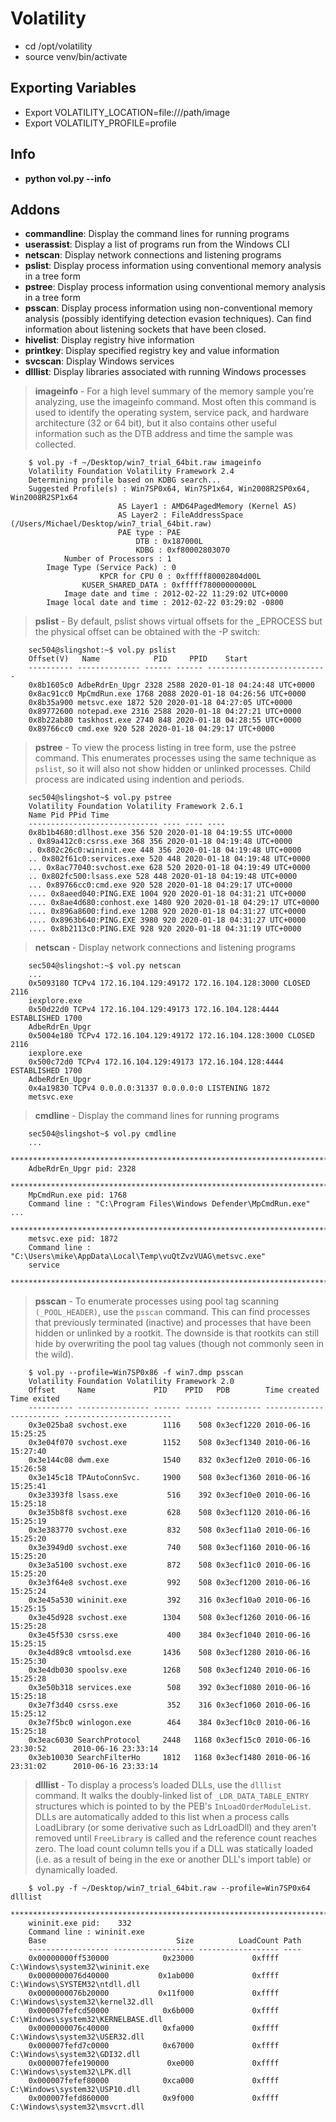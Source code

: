 # Volatility

- cd /opt/volatility
- source venv/bin/activate

## Exporting Variables

- Export VOLATILITY_LOCATION=file:///path/image
- Export VOLATILITY_PROFILE=profile

## Info

- **python vol.py --info**

## Addons

- **commandline**: Display the command lines for running programs
- **userassist**: Display a list of programs run from the Windows CLI
- **netscan**: Display network connections and listening programs
- **pslist**: Display process information using conventional memory analysis in a tree form
- **pstree**: Display process information using conventional memory analysis in a tree form
- **psscan**: Display process information using non-conventional memory analysis (possibly identifying
detection evasion techniques). Can find information about listening sockets that have been closed. 
- **hivelist**: Display registry hive information
- **printkey**: Display specified registry key and value information
- **svcscan**: Display Windows services
- **dlllist**: Display libraries associated with running Windows processes

> **imageinfo** - For a high level summary of the memory sample you’re analyzing, use the imageinfo command. Most often this command is used to identify the operating system, service pack, and hardware architecture (32 or 64 bit), but it also contains other useful information such as the DTB address and time the sample was collected.

        $ vol.py -f ~/Desktop/win7_trial_64bit.raw imageinfo
        Volatility Foundation Volatility Framework 2.4
        Determining profile based on KDBG search...
        Suggested Profile(s) : Win7SP0x64, Win7SP1x64, Win2008R2SP0x64, Win2008R2SP1x64
                            AS Layer1 : AMD64PagedMemory (Kernel AS)
                            AS Layer2 : FileAddressSpace (/Users/Michael/Desktop/win7_trial_64bit.raw)
                            PAE type : PAE
                                DTB : 0x187000L
                                KDBG : 0xf80002803070
                Number of Processors : 1
            Image Type (Service Pack) : 0
                        KPCR for CPU 0 : 0xfffff80002804d00L
                    KUSER_SHARED_DATA : 0xfffff78000000000L
                Image date and time : 2012-02-22 11:29:02 UTC+0000
            Image local date and time : 2012-02-22 03:29:02 -0800
            
> **pslist** - By default, pslist shows virtual offsets for the _EPROCESS but the physical offset can be obtained with the -P switch:

        sec504@slingshot:~$ vol.py pslist
        Offset(V)   Name            PID     PPID    Start
        ---------- -------------- ------ ------ ---------------------------
        0x8b1605c0 AdbeRdrEn_Upgr 2328 2588 2020-01-18 04:24:48 UTC+0000
        0x8ac91cc0 MpCmdRun.exe 1768 2088 2020-01-18 04:26:56 UTC+0000
        0x8b35a900 metsvc.exe 1872 520 2020-01-18 04:27:05 UTC+0000
        0x89772600 notepad.exe 2316 2588 2020-01-18 04:27:21 UTC+0000
        0x8b22ab80 taskhost.exe 2740 848 2020-01-18 04:28:55 UTC+0000
        0x89766cc0 cmd.exe 920 528 2020-01-18 04:29:17 UTC+0000

> **pstree** - To view the process listing in tree form, use the pstree command. This enumerates processes using the same technique as `pslist`, so it will also not show hidden or unlinked processes. Child process are indicated using indention and periods.

        sec504@slingshot~$ vol.py pstree
        Volatility Foundation Volatility Framework 2.6.1
        Name Pid PPid Time
        ----------------------------- ---- ---- ----
        0x8b1b4680:dllhost.exe 356 520 2020-01-18 04:19:55 UTC+0000
        . 0x89a412c0:csrss.exe 368 356 2020-01-18 04:19:48 UTC+0000
        . 0x802c26c0:wininit.exe 448 356 2020-01-18 04:19:48 UTC+0000
        .. 0x802f61c0:services.exe 520 448 2020-01-18 04:19:48 UTC+0000
        ... 0x8ac77040:svchost.exe 628 520 2020-01-18 04:19:49 UTC+0000
        .. 0x802fc500:lsass.exe 528 448 2020-01-18 04:19:48 UTC+0000
        ... 0x89766cc0:cmd.exe 920 528 2020-01-18 04:29:17 UTC+0000
        .... 0x8aeed040:PING.EXE 1004 920 2020-01-18 04:31:21 UTC+0000
        .... 0x8ae4d680:conhost.exe 1480 920 2020-01-18 04:29:17 UTC+0000
        .... 0x896a8600:find.exe 1208 920 2020-01-18 04:31:27 UTC+0000
        .... 0x8963b640:PING.EXE 3980 920 2020-01-18 04:31:27 UTC+0000
        .... 0x8b2113c0:PING.EXE 928 920 2020-01-18 04:31:19 UTC+0000

> **netscan** - Display network connections and listening programs

        sec504@slingshot:~$ vol.py netscan
        ...
        0x5093180 TCPv4 172.16.104.129:49172 172.16.104.128:3000 CLOSED 2116
        iexplore.exe
        0x50d22d0 TCPv4 172.16.104.129:49173 172.16.104.128:4444 ESTABLISHED 1700
        AdbeRdrEn_Upgr
        0x5004e180 TCPv4 172.16.104.129:49172 172.16.104.128:3000 CLOSED 2116
        iexplore.exe
        0x500c72d0 TCPv4 172.16.104.129:49173 172.16.104.128:4444 ESTABLISHED 1700
        AdbeRdrEn_Upgr
        0x4a19830 TCPv4 0.0.0.0:31337 0.0.0.0:0 LISTENING 1872
        metsvc.exe


> **cmdline** - Display the command lines for running programs

        sec504@slingshot~$ vol.py cmdline
        ...
        ************************************************************************
        AdbeRdrEn_Upgr pid: 2328
        ************************************************************************
        MpCmdRun.exe pid: 1768
        Command line : "C:\Program Files\Windows Defender\MpCmdRun.exe" ...
        ************************************************************************
        metsvc.exe pid: 1872
        Command line : "C:\Users\mike\AppData\Local\Temp\vuQtZvzVUAG\metsvc.exe"
        service
        ************************************************************************

> **psscan** - To enumerate processes using pool tag scanning `(_POOL_HEADER)`, use the `psscan` command. This can find processes that previously terminated (inactive) and processes that have been hidden or unlinked by a rootkit. The downside is that rootkits can still hide by overwriting the pool tag values (though not commonly seen in the wild).

        $ vol.py --profile=Win7SP0x86 -f win7.dmp psscan
        Volatility Foundation Volatility Framework 2.0
        Offset     Name             PID    PPID   PDB        Time created             Time exited             
        ---------- ---------------- ------ ------ ---------- ------------------------ ------------------------ 
        0x3e025ba8 svchost.exe        1116    508 0x3ecf1220 2010-06-16 15:25:25                              
        0x3e04f070 svchost.exe        1152    508 0x3ecf1340 2010-06-16 15:27:40                              
        0x3e144c08 dwm.exe            1540    832 0x3ecf12e0 2010-06-16 15:26:58                              
        0x3e145c18 TPAutoConnSvc.     1900    508 0x3ecf1360 2010-06-16 15:25:41                              
        0x3e3393f8 lsass.exe           516    392 0x3ecf10e0 2010-06-16 15:25:18                              
        0x3e35b8f8 svchost.exe         628    508 0x3ecf1120 2010-06-16 15:25:19                              
        0x3e383770 svchost.exe         832    508 0x3ecf11a0 2010-06-16 15:25:20                              
        0x3e3949d0 svchost.exe         740    508 0x3ecf1160 2010-06-16 15:25:20                              
        0x3e3a5100 svchost.exe         872    508 0x3ecf11c0 2010-06-16 15:25:20                              
        0x3e3f64e8 svchost.exe         992    508 0x3ecf1200 2010-06-16 15:25:24                              
        0x3e45a530 wininit.exe         392    316 0x3ecf10a0 2010-06-16 15:25:15                              
        0x3e45d928 svchost.exe        1304    508 0x3ecf1260 2010-06-16 15:25:28                              
        0x3e45f530 csrss.exe           400    384 0x3ecf1040 2010-06-16 15:25:15                              
        0x3e4d89c8 vmtoolsd.exe       1436    508 0x3ecf1280 2010-06-16 15:25:30                              
        0x3e4db030 spoolsv.exe        1268    508 0x3ecf1240 2010-06-16 15:25:28                              
        0x3e50b318 services.exe        508    392 0x3ecf1080 2010-06-16 15:25:18                              
        0x3e7f3d40 csrss.exe           352    316 0x3ecf1060 2010-06-16 15:25:12                              
        0x3e7f5bc0 winlogon.exe        464    384 0x3ecf10c0 2010-06-16 15:25:18                              
        0x3eac6030 SearchProtocol     2448   1168 0x3ecf15c0 2010-06-16 23:30:52      2010-06-16 23:33:14     
        0x3eb10030 SearchFilterHo     1812   1168 0x3ecf1480 2010-06-16 23:31:02      2010-06-16 23:33:14 

> **dlllist** - To display a process’s loaded DLLs, use the `dlllist` command. It walks the doubly-linked list of `_LDR_DATA_TABLE_ENTRY` structures which is pointed to by the PEB's `InLoadOrderModuleList`. DLLs are automatically added to this list when a process calls LoadLibrary (or some derivative such as LdrLoadDll) and they aren't removed until `FreeLibrary` is called and the reference count reaches zero. The load count column tells you if a DLL was statically loaded (i.e. as a result of being in the exe or another DLL's import table) or dynamically loaded.

        $ vol.py -f ~/Desktop/win7_trial_64bit.raw --profile=Win7SP0x64 dlllist 
        ************************************************************************
        wininit.exe pid:    332
        Command line : wininit.exe
        Base                             Size          LoadCount Path
        ------------------ ------------------ ------------------ ----
        0x00000000ff530000            0x23000             0xffff C:\Windows\system32\wininit.exe
        0x0000000076d40000           0x1ab000             0xffff C:\Windows\SYSTEM32\ntdll.dll
        0x0000000076b20000           0x11f000             0xffff C:\Windows\system32\kernel32.dll
        0x000007fefcd50000            0x6b000             0xffff C:\Windows\system32\KERNELBASE.dll
        0x0000000076c40000            0xfa000             0xffff C:\Windows\system32\USER32.dll
        0x000007fefd7c0000            0x67000             0xffff C:\Windows\system32\GDI32.dll
        0x000007fefe190000             0xe000             0xffff C:\Windows\system32\LPK.dll
        0x000007fefef80000            0xca000             0xffff C:\Windows\system32\USP10.dll
        0x000007fefd860000            0x9f000             0xffff C:\Windows\system32\msvcrt.dll
    
